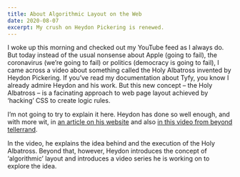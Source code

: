 ```yaml
---
title: About Algorithmic Layout on the Web
date: 2020-08-07
excerpt: My crush on Heydon Pickering is renewed.
---
```

I woke up this morning and checked out my YouTube feed as I always do. But today instead of the usual nonsense about Apple (going to fail), the coronavirus (we’re going to fail) or politics (democracy is going to fail), I came across a video about something called the Holy Albatross invented by Heydon Pickering. If you’ve read my documentation about Tyfy, you know I already admire Heydon and his work. But this new concept – the Holy Albatross – is a facinating approach to web page layout achieved by ‘hacking’ CSS to create logic rules.

I’m not going to try to explain it here. Heydon has done so well enough, and with more wit, in [an article on his website](https://heydonworks.com/article/the-flexbox-holy-albatross/) and also [in this video from beyond tellerrand](https://www.youtube.com/watch?v=Rf09FFZYwoo).

In the video, he explains the idea behind and the execution of the Holy Albatross. Beyond that, however, Heydon introduces the concept of ‘algorithmic’ layout and introduces a video series he is working on to explore the idea. 